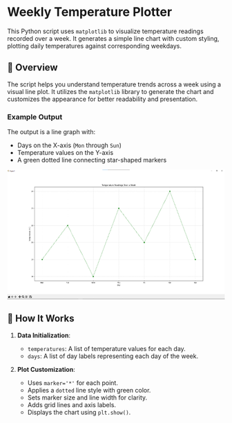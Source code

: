 # Weekly Temperature Plotter

This Python script uses `matplotlib` to visualize temperature readings recorded over a week. It generates a simple line chart with custom styling, plotting daily temperatures against corresponding weekdays.

## 📌 Overview

The script helps you understand temperature trends across a week using a visual line plot. It utilizes the `matplotlib` library to generate the chart and customizes the appearance for better readability and presentation.

### Example Output

The output is a line graph with:
- Days on the X-axis (`Mon` through `Sun`)
- Temperature values on the Y-axis
- A green dotted line connecting star-shaped markers


<p align="center">
  <img src="https://raw.githubusercontent.com/G-alileo/Scientific_Computing/main/Assets/temperature_graph.png" alt="Backend Binary Rain" width="100%" height="300" />
</p>

## 🧠 How It Works

1. **Data Initialization**:
   - `temperatures`: A list of temperature values for each day.
   - `days`: A list of day labels representing each day of the week.

2. **Plot Customization**:
   - Uses `marker='*'` for each point.
   - Applies a `dotted` line style with green color.
   - Sets marker size and line width for clarity.
   - Adds grid lines and axis labels.
   - Displays the chart using `plt.show()`.